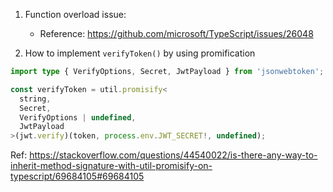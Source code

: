 1. Function overload issue:

   - Reference: https://github.com/microsoft/TypeScript/issues/26048

2. How to implement `verifyToken()` by using promification

```ts
import type { VerifyOptions, Secret, JwtPayload } from 'jsonwebtoken';

const verifyToken = util.promisify<
  string,
  Secret,
  VerifyOptions | undefined,
  JwtPayload
>(jwt.verify)(token, process.env.JWT_SECRET!, undefined);
```

Ref: https://stackoverflow.com/questions/44540022/is-there-any-way-to-inherit-method-signature-with-util-promisify-on-typescript/69684105#69684105
